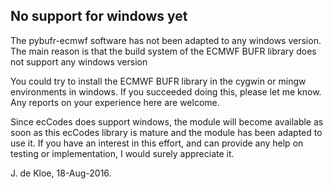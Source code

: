 ## No support for windows yet

The pybufr-ecmwf software has not been adapted to any windows version.
The main reason is that the build system of the ECMWF BUFR library does
not support any windows version

You could try to install the ECMWF BUFR library in the cygwin or mingw 
environments in windows. If you succeeded doing this, please let me know.
Any reports on your experience here are welcome.

Since ecCodes does support windows, the module will become available
as soon as this ecCodes library is mature and the module has been
adapted to use it.
If you have an interest in this effort, and can provide any help
on testing or implementation, I would surely appreciate it.

J. de Kloe, 18-Aug-2016.
